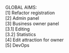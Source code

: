 GLOBAL AIMS: <br>
[1] Refactor registration <br>
[2] Admin panel <br>
[3] Business owner panel <br>
[3.1] Editing <br>
[3.2] Statistics <br>
[4] Edit attraction for owner <br>
[5] DevOps